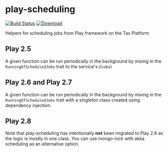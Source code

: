 # play-scheduling

[![Build Status](https://travis-ci.org/hmrc/play-scheduling.svg?branch=master)](https://travis-ci.org/hmrc/play-scheduling) [ ![Download](https://api.bintray.com/packages/hmrc/releases/play-scheduling/images/download.svg) ](https://bintray.com/hmrc/releases/play-scheduling/_latestVersion)

Helpers for scheduling jobs from Play framework on the Tax Platform

## Play 2.5
A given function can be run periodically in the background by mixing in the ```RunningOfScheduledJobs```  trait to the service's ```Global```

## Play 2.6 and Play 2.7
A given function can be run periodically in the background by mixing in the ```RunningOfScheduledJobs``` trait with a singleton class created using dependency injection.

## Play 2.8
Note that play-scheduling has intentionally **not** been migrated to Play 2.8 as the logic is mostly in one class. You can use mongo-lock with akka scheduling as an alternative option.
